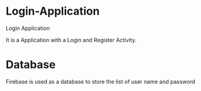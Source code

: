 # Login-Application
Login Application 

It is a Application with a Login and Register Activity. 
# Database
Firebase is used as a database to store the list of user name and password
